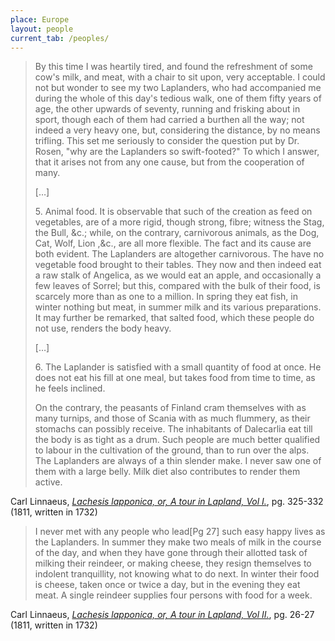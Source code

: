```yaml
---
place: Europe
layout: people
current_tab: /peoples/
---
```


> By this time I was heartily tired, and found the refreshment of some cow's milk, and meat, with a chair to sit upon, very acceptable. I could not but wonder to see my two Laplanders, who had accompanied me during the whole of this day's tedious walk, one of them fifty years of age, the other upwards of seventy, running and frisking about in sport, though each of them had carried a burthen all the way; not indeed a very heavy one, but, considering the distance, by no means trifling. This set me seriously to consider the question put by Dr. Rosen, "why are the Laplanders so swift-footed?" To which I answer, that it arises not from any one cause, but from the cooperation of many.
>
> […]
>
> 5\. Animal food. It is observable that such of the creation as feed on vegetables, are of a more rigid, though strong, fibre; witness the Stag, the Bull, &c.; while, on the contrary, carnivorous animals, as the Dog, Cat, Wolf, Lion ,&c., are all more flexible. The fact and its cause are both evident. The Laplanders are altogether carnivorous. The have no vegetable food brought to their tables. They now and then indeed eat a raw stalk of Angelica, as we would eat an apple, and occasionally a few leaves of Sorrel; but this, compared with the bulk of their food, is scarcely more than as one to a million. In spring they eat fish, in winter nothing but meat, in summer milk and its various preparations. It may further be remarked, that salted food, which these people do not use, renders the body heavy.
>
> […]
>
> 6\. The Laplander is satisfied with a small quantity of food at once. He does not eat his fill at one meal, but takes food from time to time, as he feels inclined.
>
> On the contrary, the peasants of Finland cram themselves with as many turnips, and those of Scania with as much flummery, as their stomachs can possibly receive. The inhabitants of Dalecarlia eat till the body is as tight as a drum. Such people are much better qualified to labour in the cultivation of the ground, than to run over the alps. The Laplanders are always of a thin slender make. I never saw one of them with a large belly. Milk diet also contributes to render them active.

Carl Linnaeus, [_Lachesis lapponica, or, A tour in Lapland, Vol I._](https://archive.org/details/lachesislapponic01linn/page/330), pg. 325-332 (1811, written in 1732)

> I never met with any people who lead[Pg 27] such easy happy lives as the Laplanders. In summer they make two meals of milk in the course of the day, and when they have gone through their allotted task of milking their reindeer, or making cheese, they resign themselves to indolent tranquillity, not knowing what to do next. In winter their food is cheese, taken once or twice a day, but in the evening they eat meat. A single reindeer supplies four persons with food for a week.

Carl Linnaeus, [_Lachesis lapponica, or, A tour in Lapland, Vol II._](https://archive.org/details/b21299547_0002/page/26), pg. 26-27 (1811, written in 1732)
